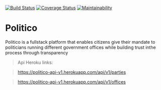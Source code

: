[![Build Status](https://travis-ci.org/carlos-nyaga/Politico.svg?branch=develop)](https://travis-ci.com/carlos-nyaga/Politico) [![Coverage Status](https://coveralls.io/repos/github/carlos-nyaga/Politico/badge.svg?branch=develop)](https://coveralls.io/github/carlos-nyaga/Politico?branch=develop) [![Maintainability](https://api.codeclimate.com/v1/badges/652537d3b0aa9355a4c9/maintainability)](https://codeclimate.com/github/carlos-nyaga/Politico/maintainability)


# Politico
Politico is a fullstack platform that enables citizens give their mandate to politicians running different government offices while building trust inthe process through transparency

> Api Heroku links:

> https://politico-api-v1.herokuapp.com/api/v1/parties

> https://politico-api-v1.herokuapp.com/api/v1/offices
